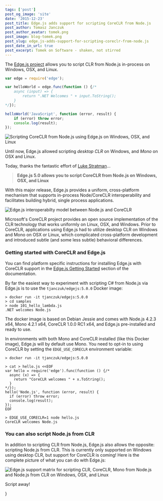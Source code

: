 ```yaml
---
tags: ['post']
post_og_image: 'site'
date: '2015-12-23'  
post_title: Edge.js adds support for scripting CoreCLR from Node.js
post_author: Tomasz Janczuk
post_author_avatar: tomek.png
post_image: blog-tomek.png
post_slug: edge.js-adds-support-for-scripting-coreclr-from-node.js
post_date_in_url: true
post_excerpt: Tomek on Software - shaken, not stirred
---
```


The [Edge.js project](https://github.com/tjanczuk/edge) allows you to script CLR from Node.js in-process on Windows, OSX, and Linux.

```javascript
var edge = require('edge');

var helloWorld = edge.func(function () {/*
    async (input) => { 
        return ".NET Welcomes " + input.ToString(); 
    }
*/});

helloWorld('JavaScript', function (error, result) {
    if (error) throw error;
    console.log(result);
});
```

<img src="tomek_blog/2015-12-23/0.png" class="tj-img-diagram-100" alt="Scripting CoreCLR from Node.js using Edge.js on Windows, OSX, and Linux">

Until now, Edge.js allowed scripting *desktop CLR* on Windows, and *Mono* on OSX and Linux. 

Today, thanks the fantastic effort of [Luke Stratman](http://careers.stackoverflow.com/lstratman)...

> **Edge.js 5.0 allows you to script CoreCLR from Node.js on Windows, OSX, and Linux**

With this major release, Edge.js provides a uniform, cross-platform mechanism that supports in-process Node/CoreCLR interoperability and facilitates building hybrid, single process applications. 

<img src="tomek_blog/2015-12-23/2.jpg" class="tj-img-diagram-75" alt="Edge.js interoperabilty model between Node.js and CoreCLR">

Microsoft's CoreCLR project provides an open source implementation of the CLR technology that works uniformly on Linux, OSX, and Windows. Prior to CoreCLR, applications using Edge.js had to utilize desktop CLR on Windows and Mono on OSX or Linux, which complicated cross-platform development and introduced subtle (and some less subtle) behavioral differences. 

### Getting started with CoreCLR and Edge.js

You can find platform specific instructions for installing Edge.js with CoreCLR support in the [Edge.js Getting Started](https://github.com/tjanczuk/edge#contents) section of the documentation. 

By far the easiest way to experiment with scripting C# from Node.js via Edge.js is to use the `tjanczuk/edgejs:5.0.0` Docker image: 

```
> docker run -it tjanczuk/edgejs:5.0.0
> cd samples
> node 101_hello_lambda.js
.NET welcomes Node.js
```

The docker image is based on Debian Jessie and comes with Node.js 4.2.3 x64, Mono 4.2.1 x64, CoreCLR 1.0.0 RC1 x64, and Edge.js pre-installed and ready to use. 

In environments with both Mono and CoreCLR installed (like this Docker image), Edge.js will by default use Mono. You need to opt-in to using CoreCLR by setting the `EDGE_USE_CORECLR` environment variable: 

```
> docker run -it tjanczuk/edgejs:5.0.0

> cat > hello.js <<EOF
var hello = require('edge').func(function () {/*
  async (x) => {
    return "CoreCLR welcomes " + x.ToString();
  }
*/});
hello('Node.js', function (error, result) {
  if (error) throw error;
  console.log(result);
});
EOF

> EDGE_USE_CORECLR=1 node hello.js
CoreCLR welcomes Node.js
```

### You can also script Node.js from CLR

In addition to scripting CLR from Node.js, Edge.js also allows the opposite: scripting Node.js from CLR. This is currently only supported on Windows using desktop CLR, but support for CoreCLR is coming! Here is the complete picture of what you can do with Edge.js: 

<img src="tomek_blog/2015-12-23/1.png" class="tj-img-diagram-100" alt="Edge.js support matrix for scripting CLR, CoreCLR, Mono from Node.js and Node.js from CLR on Windows, OSX, and Linux">

Script away!

}